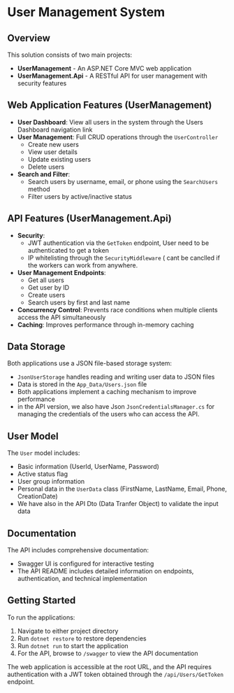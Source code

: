 # User Management System

## Overview
This solution consists of two main projects:

- **UserManagement** - An ASP.NET Core MVC web application
- **UserManagement.Api** - A RESTful API for user management with security features

## Web Application Features (UserManagement)

- **User Dashboard**: View all users in the system through the Users Dashboard navigation link
- **User Management**: Full CRUD operations through the `UserController`
  - Create new users
  - View user details
  - Update existing users
  - Delete users
- **Search and Filter**: 
  - Search users by username, email, or phone using the `SearchUsers` method
  - Filter users by active/inactive status

## API Features (UserManagement.Api)

- **Security**:
  - JWT authentication via the `GetToken` endpoint, User need to be authenticated to get a token
  - IP whitelisting through the `SecurityMiddleware` ( cant be canclled if the workers can work from anywhere.
- **User Management Endpoints**:
  - Get all users
  - Get user by ID
  - Create users
  - Search users by first and last name
- **Concurrency Control**: Prevents race conditions when multiple clients access the API simultaneously
- **Caching**: Improves performance through in-memory caching

## Data Storage

Both applications use a JSON file-based storage system:
- `JsonUserStorage` handles reading and writing user data to JSON files
- Data is stored in the `App_Data/Users.json` file
- Both applications implement a caching mechanism to improve performance
- in the API version, we also have Json `JsonCredentialsManager.cs` for managing the credentials of the users who can access the API.


## User Model

The `User` model includes:
- Basic information (UserId, UserName, Password)
- Active status flag
- User group information
- Personal data in the `UserData` class (FirstName, LastName, Email, Phone, CreationDate)
- We have also in the API Dto (Data Tranfer Object) to validate the input data


## Documentation

The API includes comprehensive documentation:
- Swagger UI is configured for interactive testing
- The API README includes detailed information on endpoints, authentication, and technical implementation

## Getting Started

To run the applications:
1. Navigate to either project directory
2. Run `dotnet restore` to restore dependencies
3. Run `dotnet run` to start the application
4. For the API, browse to `/swagger` to view the API documentation

The web application is accessible at the root URL, and the API requires authentication with a JWT token obtained through the `/api/Users/GetToken` endpoint.

